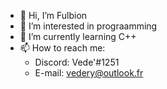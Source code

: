 - 👋 Hi, I’m Fulbion
- 👀 I’m interested in prograamming
- 🌱 I’m currently learning C++ <!--- 💞️ I’m looking to collaborate on ...-->
- 📫 How to reach me:
  - Discord: Vede'#1251
  - E-mail: vedery@outlook.fr

<!---
Fulbion/Fulbion is a ✨ special ✨ repository because its `README.md` (this file) appears on your GitHub profile.
You can click the Preview link to take a look at your changes.
--->
